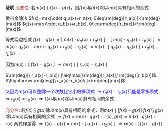 **证明**
<font color=brown>必要性</font>: 若$m(x)\mid f(x)-g(x)$，则$f(x)$与$g(x)$除以$m(x)$具有相同的余式

做带余除法
$f(x)=m(x)\cdot q_a(x)+r_a(x), 0\leq\rm{deg}[r_a(x)]<\rm{deg}[m(x)]$
$g(x)=m(x)\cdot q_b(x)+r_b(x), 0\leq\rm{deg}[r_b(x)]<\rm{deg}[m(x)]$

等式两边相减
$f(x)-g(x)$
$=[\ m(x)\cdot q_a(x)+r_a(x)\ ]-[\ m(x)\cdot q_b(x)+r_b(x)\ ]$
$=m(x)\cdot q_a(x)-m(x)\cdot q_b(x)+r_a(x)-r_b(x)$
$=m(x)\cdot [\ q_a(x)-q_b(x)\ ]+r_a(x)-r_b(x)$

因为$m(x)\mid[\ f(x)-g(x)\ ]$
$\Rightarrow m(x)\mid[\ r_a(x)-r_b(x)\ ]$

$\rm{deg}[\ r_a(x)-r_b(x)\ ]\leq\max[\rm{deg}[r_a(x)],\rm{deg}[r_b(x)]]$
$\Rightarrow \rm{deg}[\ r_a(x)-r_b(x)\ ]<\rm{deg}[m(x)]$

<font color=blue>又因为$m(x)$可以整除一个次数比它小的多项式</font>
<font color=blue>$\Rightarrow r_a(x)-r_b(x)$只能是零多项式</font>
$\Rightarrow r_a(x)=r_b(x)$
$\Rightarrow f(x)$与$g(x)$除以$m(x)$具有相同的余式

<font color=brown>充分性</font>: 若$f(x)$与$g(x)$除以$m(x)$具有相同的余式，则$m(x)\mid[f(x)-g(x)]$
$f(x)$与$g(x)$除以$m(x)$具有相同的余式
$\Rightarrow f(x)=m(x)\cdot q_1(x)+r(x),\ g(x)=m(x)\cdot q_2(x)+r(x)$
两式作差得
$\Rightarrow f(x)-g(x)=m(x)\cdot [\ q_1(x)-q_2(x)\ ]$
$\Rightarrow m(x)\mid[f(x)-g(x)]$